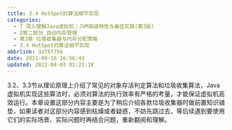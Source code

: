 ```yaml
---
title: 3.4 HotSpot的算法细节实现
categories: 
  - 7 深入理解Java虛拟机：JVM高级特性与最佳实践(第3版)
  - 2第二部分 自动内存管理
  - 第3章 垃圾收集器与内存分配策略
  - 3.4 HotSpot的算法细节实现
abbrlink: 3af8f756
date: 2021-09-16 16:56:43
updated: 2022-04-03 01:21:18
---
```

3.2、3.3节从理论原理上介绍了常见的对象存活判定算法和垃圾收集算法，Java虚拟机实现这些算法时，必须对算法的执行效率有严格的考量，才能保证虚拟机高效运行。本章设置这部分内容主要是为了稍后介绍各款垃圾收集器时做前置知识铺垫，如果读者对这部分内容感到枯燥或者疑惑，不妨先跳过去，等后续遇到要使用它们的实际场景、实际问题时再结合问题，重新翻阅和理解。
